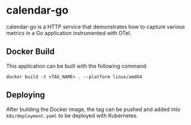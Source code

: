 # calendar-go
calendar-go is a HTTP service that demonstrates how to capture various metrics in a Go application instrumented with OTel.

## Docker Build

This application can be built with the following command:

```
docker build -t <TAG_NAME> . --platform linux/amd64
```

## Deploying

After building the Docker image, the tag can be pushed and added into `k8s/deployment.yaml` to be deployed with Kubernetes.
